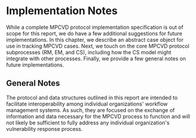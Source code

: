 # Implementation Notes

While a complete MPCVD protocol implementation specification is out of scope for this report, we do have a few 
additional suggestions for future implementations.
In this chapter, we describe an abstract case object for use in tracking MPCVD cases.
Next, we touch on the core MPCVD protocol subprocesses (RM, EM, and CS), including how the CS model might integrate with
other processes.
Finally, we provide a few general notes on future implementations.

## General Notes

The protocol and data structures outlined in this report are intended to
facilitate interoperability among individual organizations' workflow
management systems. As such, they are focused on the exchange of
information and data necessary for the MPCVD process to function and will not likely
be sufficient to fully address any individual organization's
vulnerability response process.

